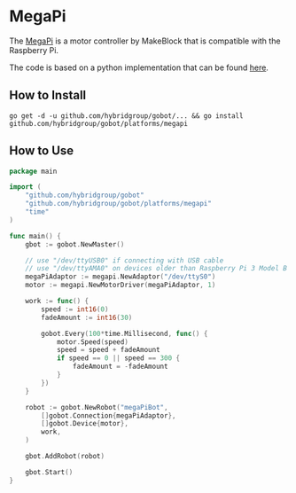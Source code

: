 # MegaPi

The [MegaPi](http://learn.makeblock.com/en/megapi/) is a motor controller by MakeBlock that is compatible with the Raspberry Pi.

The code is based on a python implementation that can be found [here](https://github.com/Makeblock-official/PythonForMegaPi).

## How to Install

```
go get -d -u github.com/hybridgroup/gobot/... && go install github.com/hybridgroup/gobot/platforms/megapi
```

## How to Use

```go
package main

import (
	"github.com/hybridgroup/gobot"
	"github.com/hybridgroup/gobot/platforms/megapi"
	"time"
)

func main() {
	gbot := gobot.NewMaster()

	// use "/dev/ttyUSB0" if connecting with USB cable
	// use "/dev/ttyAMA0" on devices older than Raspberry Pi 3 Model B
	megaPiAdaptor := megapi.NewAdaptor("/dev/ttyS0")
	motor := megapi.NewMotorDriver(megaPiAdaptor, 1)

	work := func() {
		speed := int16(0)
		fadeAmount := int16(30)

		gobot.Every(100*time.Millisecond, func() {
			motor.Speed(speed)
			speed = speed + fadeAmount
			if speed == 0 || speed == 300 {
				fadeAmount = -fadeAmount
			}
		})
	}

	robot := gobot.NewRobot("megaPiBot",
		[]gobot.Connection{megaPiAdaptor},
		[]gobot.Device{motor},
		work,
	)

	gbot.AddRobot(robot)

	gbot.Start()
}
```
